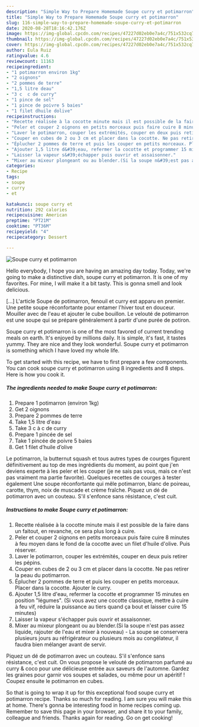 ```yaml
---
description: "Simple Way to Prepare Homemade Soupe curry et potimarron"
title: "Simple Way to Prepare Homemade Soupe curry et potimarron"
slug: 116-simple-way-to-prepare-homemade-soupe-curry-et-potimarron
date: 2020-08-28T18:16:42.176Z
image: https://img-global.cpcdn.com/recipes/47227d02eb0e7a4c/751x532cq70/soupe-curry-et-potimarron-photo-principale-de-la-recette.jpg
thumbnail: https://img-global.cpcdn.com/recipes/47227d02eb0e7a4c/751x532cq70/soupe-curry-et-potimarron-photo-principale-de-la-recette.jpg
cover: https://img-global.cpcdn.com/recipes/47227d02eb0e7a4c/751x532cq70/soupe-curry-et-potimarron-photo-principale-de-la-recette.jpg
author: Eula Ruiz
ratingvalue: 4.6
reviewcount: 11163
recipeingredient:
- "1 potimarron environ 1kg"
- "2 oignons"
- "2 pommes de terre"
- "1,5 litre deau"
- "3 c  c de curry"
- "1 pince de sel"
- "1 pince de poivre 5 baies"
- "1 filet dhuile dolive"
recipeinstructions:
- "Recette réalisée à la cocotte minute mais il est possible de la faire dans un faitout, en revanche, ce sera plus long à cuire."
- "Peler et couper 2 oignons en petits morceaux puis faire cuire 8 minutes à feu moyen dans le fond de la cocotte avec un filet d&#39;huile d&#39;olive. Puis réserver."
- "Laver le potimarron, couper les extrémités, couper en deux puis retirer les pépins."
- "Couper en cubes de 2 ou 3 cm et placer dans la cocotte. Ne pas retirer la peau du potimarron."
- "Éplucher 2 pommes de terre et puis les couper en petits morceaux. Placer dans la cocotte. Ajouter le curry."
- "Ajouter 1,5 litre d&#39;eau, refermer la cocotte et programmer 15 minutes en position &#34;légumes&#34;. (Si vous avez une cocotte classique, mettre à cuire à feu vif, réduire la puissance au tiers quand ça bout et laisser cuire 15 minutes)"
- "Laisser la vapeur s&#39;échapper puis ouvrir et assaisonner."
- "Mixer au mixeur plongeant ou au blender.(Si la soupe n&#39;est pas assez liquide, rajouter de l&#39;eau et mixer à nouveau) La soupe se conservera plusieurs jours au réfrigérateur ou plusieurs mois au congélateur, il faudra bien mélanger avant de servir."
categories:
- Recipe
tags:
- soupe
- curry
- et

katakunci: soupe curry et 
nutrition: 292 calories
recipecuisine: American
preptime: "PT21M"
cooktime: "PT36M"
recipeyield: "4"
recipecategory: Dessert

---
```



![Soupe curry et potimarron](https://img-global.cpcdn.com/recipes/47227d02eb0e7a4c/751x532cq70/soupe-curry-et-potimarron-photo-principale-de-la-recette.jpg)

Hello everybody, I hope you are having an amazing day today. Today, we're going to make a distinctive dish, soupe curry et potimarron. It is one of my favorites. For mine, I will make it a bit tasty. This is gonna smell and look delicious.

[…] L&#39;article Soupe de potimarron, fenouil et curry est apparu en premier. Une petite soupe réconfortante pour entamer l&#39;hiver tout en douceur. Mouiller avec de l&#39;eau et ajouter le cube bouillon. Le velouté de potimarron est une soupe qui se prépare généralement à partir d&#39;une purée de potiron.

Soupe curry et potimarron is one of the most favored of current trending meals on earth. It's enjoyed by millions daily. It is simple, it's fast, it tastes yummy. They are nice and they look wonderful. Soupe curry et potimarron is something which I have loved my whole life.


To get started with this recipe, we have to first prepare a few components. You can cook soupe curry et potimarron using 8 ingredients and 8 steps. Here is how you cook it.

<!--inarticleads1-->

##### The ingredients needed to make Soupe curry et potimarron:

1. Prepare 1 potimarron (environ 1kg)
1. Get 2 oignons
1. Prepare 2 pommes de terre
1. Take 1,5 litre d&#39;eau
1. Take 3 c à c de curry
1. Prepare 1 pincée de sel
1. Take 1 pincée de poivre 5 baies
1. Get 1 filet d’huile d’olive


Le potimarron, la butternut squash et tous autres types de courges figurent définitivement au top de mes ingrédients du moment, au point que j&#39;en deviens experte à les peler et les couper (je ne sais pas vous, mais ce n&#39;est pas vraiment ma partie favorite). Quelques recettes de courges à tester également  Une soupe réconfortante qui mêle potimarron, blanc de poireau, carotte, thym, noix de muscade et crème fraîche. Piquez un dé de potimarron avec un couteau. S&#39;il s&#39;enfonce sans résistance, c&#39;est cuit. 

<!--inarticleads2-->

##### Instructions to make Soupe curry et potimarron:

1. Recette réalisée à la cocotte minute mais il est possible de la faire dans un faitout, en revanche, ce sera plus long à cuire.
1. Peler et couper 2 oignons en petits morceaux puis faire cuire 8 minutes à feu moyen dans le fond de la cocotte avec un filet d&#39;huile d&#39;olive. Puis réserver.
1. Laver le potimarron, couper les extrémités, couper en deux puis retirer les pépins.
1. Couper en cubes de 2 ou 3 cm et placer dans la cocotte. Ne pas retirer la peau du potimarron.
1. Éplucher 2 pommes de terre et puis les couper en petits morceaux. Placer dans la cocotte. Ajouter le curry.
1. Ajouter 1,5 litre d&#39;eau, refermer la cocotte et programmer 15 minutes en position &#34;légumes&#34;. (Si vous avez une cocotte classique, mettre à cuire à feu vif, réduire la puissance au tiers quand ça bout et laisser cuire 15 minutes)
1. Laisser la vapeur s&#39;échapper puis ouvrir et assaisonner.
1. Mixer au mixeur plongeant ou au blender.(Si la soupe n&#39;est pas assez liquide, rajouter de l&#39;eau et mixer à nouveau) - La soupe se conservera plusieurs jours au réfrigérateur ou plusieurs mois au congélateur, il faudra bien mélanger avant de servir.


Piquez un dé de potimarron avec un couteau. S&#39;il s&#39;enfonce sans résistance, c&#39;est cuit. On vous propose le velouté de potimarron parfumé au curry &amp; coco pour une délicieuse entrée aux saveurs de l&#39;automne. Gardez les graines pour garnir vos soupes et salades, ou même pour un apéritif ! Coupez ensuite le potimarron en cubes. 

So that is going to wrap it up for this exceptional food soupe curry et potimarron recipe. Thanks so much for reading. I am sure you will make this at home. There's gonna be interesting food in home recipes coming up. Remember to save this page in your browser, and share it to your family, colleague and friends. Thanks again for reading. Go on get cooking!
